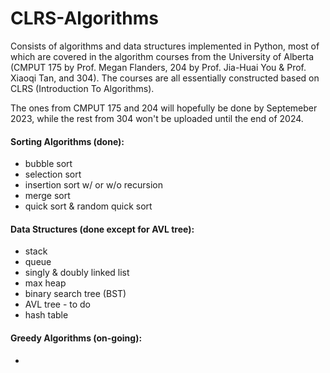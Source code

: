# CLRS-Algorithms

Consists of algorithms and data structures implemented in Python, most of which are covered in the algorithm courses from the University of Alberta (CMPUT 175 by Prof. Megan Flanders, 204 by Prof. Jia-Huai You & Prof. Xiaoqi Tan, and 304). The courses are all essentially constructed based on CLRS (Introduction To Algorithms).

The ones from CMPUT 175 and 204 will hopefully be done by Septemeber 2023, while the rest from 304 won't be uploaded until the end of 2024.

#### Sorting Algorithms (done): 

- bubble sort
- selection sort
- insertion sort w/ or w/o recursion
- merge sort
- quick sort & random quick sort



#### Data Structures (done except for AVL tree):

- stack 
- queue
- singly & doubly linked list
- max heap
- binary search tree (BST)
- AVL tree - to do
- hash table



#### Greedy Algorithms (on-going):

-
